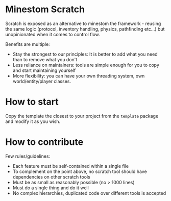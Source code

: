 # Minestom Scratch
Scratch is exposed as an alternative to minestom the framework - reusing the same logic (protocol, inventory handling, physics, pathfinding etc...) but unopinionated when it comes to control flow.

Benefits are multiple:
* Stay the strongest to our principles: It is better to add what you need than to remove what you don't
* Less reliance on maintainers: tools are simple enough for you to copy and start maintaining yourself
* More flexibility: you can have your own threading system, own world/entity/player classes.

# How to start
Copy the template the closest to your project from the `template` package and modify it as you wish.

# How to contribute
Few rules/guidelines:
* Each feature must be self-contained within a single file
* To complement on the point above, no scratch tool should have dependencies on other scratch tools
* Must be as small as reasonably possible (no > 1000 lines)
* Must do a single thing and do it well
* No complex hierarchies, duplicated code over different tools is accepted